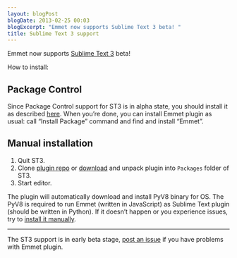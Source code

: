 ```yaml
---
layout: blogPost
blogDate: 2013-02-25 00:03
blogExcerpt: "Emmet now supports Sublime Text 3 beta! "
title: Sublime Text 3 support
---
```

Emmet now supports [Sublime Text 3](http://www.sublimetext.com/3) beta! 

How to install:

## Package Control

Since Package Control support for ST3 is in alpha state, you should install it as described [here](http://wbond.net/sublime_packages/package_control/installation#ST3). When you’re done, you can install Emmet plugin as usual: call “Install Package” command and find and install “Emmet”.

## Manual installation

1. Quit ST3.
2. Clone [plugin repo](https://github.com/sergeche/emmet-sublime/) or [download](https://github.com/sergeche/emmet-sublime/archive/master.zip) and unpack plugin into `Packages` folder of ST3.
3. Start editor.

The plugin will automatically download and install PyV8 binary for OS. The PyV8 is required to run Emmet (written in JavaScript) as Sublime Text plugin (should be written in Python). If it doesn’t happen or you experience issues, try to [install it manually](https://github.com/emmetio/pyv8-binaries).

---

The ST3 support is in early beta stage, [post an issue](https://github.com/sergeche/emmet-sublime/issues) if you have problems with Emmet plugin.